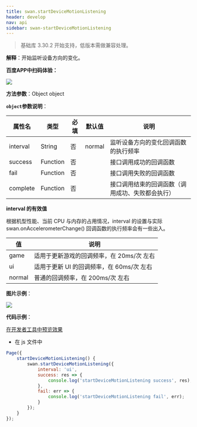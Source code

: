 ```yaml
---
title: swan.startDeviceMotionListening
header: develop
nav: api
sidebar: swan-startDeviceMotionListening
---
```


 
 
> 基础库 3.30.2 开始支持，低版本需做兼容处理。  

**解释**：开始监听设备方向的变化。

**百度APP中扫码体验：**

<img src="https://b.bdstatic.com/miniapp/assets/images/doc_demo/fragment_deviceMotion.png"  class="demo-qrcode-image" />

**方法参数**：Object object

**`object`参数说明**：

|属性名 |类型  |必填 | 默认值 |说明|
|---- | ---- | ---- | ----|----|
|interval |String  | 否 | normal| 监听设备方向的变化回调函数的执行频率|
|success |Function  | 否 | |  接口调用成功的回调函数|
|fail  |  Function |  否 | |  接口调用失败的回调函数|
|complete |   Function  | 否  | |接口调用结束的回调函数（调用成功、失败都会执行）|

**interval 的有效值**

根据机型性能、当前 CPU 与内存的占用情况，interval 的设置与实际 swan.onAccelerometerChange() 回调函数的执行频率会有一些出入。

|值 |说明|
|---- | ---- |
|game |适用于更新游戏的回调频率，在 20ms/次 左右|
|ui |适用于更新 UI 的回调频率，在 60ms/次 左右|
|normal |普通的回调频率，在 200ms/次 左右|

**图片示例**：

<div class="m-doc-custom-examples">
    <div class="m-doc-custom-examples-correct">
        <img src="https://b.bdstatic.com/miniapp/images/startDeviceMotionListening.gif">
    </div>
    <div class="m-doc-custom-examples-correct">
        <img src=" ">
    </div>
    <div class="m-doc-custom-examples-correct">
        <img src=" ">
    </div>     
</div>

**代码示例**：

<a href="swanide://fragment/23ea056d902c300fbb5fa59b7dcd2ef31569483021022" title="在开发者工具中预览效果" target="_self">在开发者工具中预览效果</a>

* 在 js 文件中

```js
Page({
    startDeviceMotionListening() {
        swan.startDeviceMotionListening({
            interval: 'ui',
            success: res => {
                console.log('startDeviceMotionListening success', res);
            },
            fail: err => {
                console.log('startDeviceMotionListening fail', err);
            }
        });
    }
});
```


